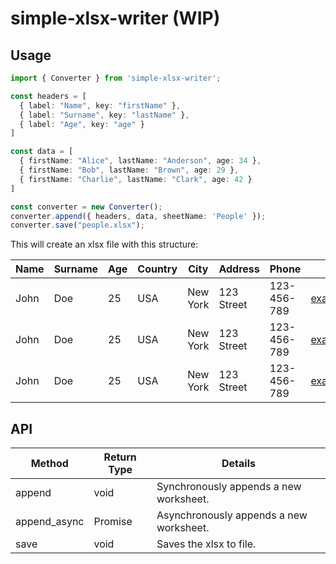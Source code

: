 # simple-xlsx-writer (WIP)

## Usage 

```ts
import { Converter } from 'simple-xlsx-writer';

const headers = [
  { label: "Name", key: "firstName" },
  { label: "Surname", key: "lastName" },
  { label: "Age", key: "age" }
]

const data = [
  { firstName: "Alice", lastName: "Anderson", age: 34 },
  { firstName: "Bob", lastName: "Brown", age: 29 },
  { firstName: "Charlie", lastName: "Clark", age: 42 }
]

const converter = new Converter();
converter.append({ headers, data, sheetName: 'People' });
converter.save("people.xlsx");
```

This will create an xlsx file with this structure:

| Name | Surname | Age | Country | City     | Address    | Phone       | Email              |
|------|---------|-----|---------|----------|------------|-------------|--------------------|
| John | Doe     | 25  | USA     | New York | 123 Street | 123-456-789 | example@gmail.com  |
| John | Doe     | 25  | USA     | New York | 123 Street | 123-456-789 | example@gmail.com  |
| John | Doe     | 25  | USA     | New York | 123 Street | 123-456-789 | example@gmail.com  |

## API

| Method       | Return Type   | Details                                |
|--------------|---------------|----------------------------------------|
| append       | void          | Synchronously appends a new worksheet. |
| append_async | Promise<void> | Asynchronously appends a new worksheet.|
| save         | void          | Saves the xlsx to file.                |

